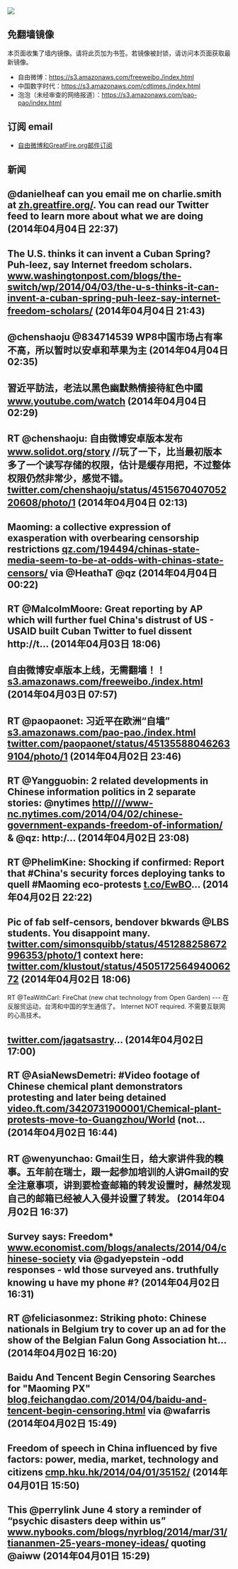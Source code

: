 <img src="https://raw.githubusercontent.com/greatfire/z/master/logos.gif" />

## 免翻墙镜像
本页面收集了墙内镜像。请将此页加为书签。若镜像被封锁，请访问本页面获取最新镜像。
* 自由微博：https://s3.amazonaws.com/freeweibo./index.html
* 中国数字时代：https://s3.amazonaws.com/cdtimes./index.html
* 泡泡（未经审查的网络报道）：https://s3.amazonaws.com/pao-pao/index.html

## 订阅 email
* <a href="https://greatfire.us7.list-manage.com/subscribe?u=854fca58782082e0cbdf204a0&id=c78949b93c">自由微博和GreatFire.org邮件订阅</a>
		
## 新闻
@danielheaf can you email me on charlie.smith at <a href="https://zh.greatfire.org/">zh.greatfire.org/</a>. You can read our Twitter feed to learn more about what we are doing (2014年04月04日 22:37)
 ---
The U.S. thinks it can invent a Cuban Spring? Puh-leez, say Internet freedom scholars. <a href="http://www.washingtonpost.com/blogs/the-switch/wp/2014/04/03/the-u-s-thinks-it-can-invent-a-cuban-spring-puh-leez-say-internet-freedom-scholars/">www.washingtonpost.com/blogs/the-switch/wp/2014/04/03/the-u-s-thinks-it-can-invent-a-cuban-spring-puh-leez-say-internet-freedom-scholars/</a> (2014年04月04日 21:43)
 ---
@chenshaoju @834714539 WP8中国市场占有率不高，所以暂时以安卓和苹果为主 (2014年04月04日 02:35)
 ---
習近平訪法，老法以黑色幽默熱情接待紅色中國  <a href="https://www.youtube.com/watch?v=Uv89nU1hDZk&feature=youtu.be">www.youtube.com/watch</a> (2014年04月04日 02:29)
 ---
RT @chenshaoju: 自由微博安卓版本发布 <a href="http://www.solidot.org/story?sid=38993">www.solidot.org/story</a> //玩了一下，比当最初版本多了一个读写存储的权限，估计是缓存用把，不过整体权限仍然非常少，感觉不错。 <a href="https://twitter.com/chenshaoju/status/451567040705220608/photo/1">twitter.com/chenshaoju/status/451567040705220608/photo/1</a> (2014年04月04日 02:13)
 ---
Maoming: a collective expression of exasperation with overbearing censorship restrictions <a href="http://qz.com/194494/chinas-state-media-seem-to-be-at-odds-with-chinas-state-censors/#/h/58577,3/">qz.com/194494/chinas-state-media-seem-to-be-at-odds-with-chinas-state-censors/</a> via @HeathaT @qz (2014年04月04日 00:22)
 ---
RT @MalcolmMoore: Great reporting by AP which will further fuel China's distrust of US - USAID built Cuban Twitter to fuel dissent http://t… (2014年04月03日 18:06)
 ---
自由微博安卓版本上线，无需翻墙！！ <a href="https://s3.amazonaws.com/freeweibo./index.html?u=android">s3.amazonaws.com/freeweibo./index.html</a> (2014年04月03日 07:57)
 ---
RT @paopaonet: 习近平在欧洲“自墙” <a href="https://s3.amazonaws.com/pao-pao./index.html?u=article/64">s3.amazonaws.com/pao-pao./index.html</a> <a href="https://twitter.com/paopaonet/status/451355880462639104/photo/1">twitter.com/paopaonet/status/451355880462639104/photo/1</a> (2014年04月02日 23:46)
 ---
RT @Yangguobin: 2 related developments in Chinese information politics in 2 separate stories: @nytimes <a href="HTTP://http:////www-nc.nytimes.com/2014/04/02/chinese-government-expands-freedom-of-information/?=_php=true&_type=blogs&_php=true&_type=blogs&_php=true&_type=blogs&_php=true&_type=blogs&_php=true&_type=blogs&_php=true&_type=blogs&_php=true&_type=blogs&_r=6&">http////www-nc.nytimes.com/2014/04/02/chinese-government-expands-freedom-of-information/</a>
&amp; @qz: http:/… (2014年04月02日 23:08)
 ---
RT @PhelimKine: Shocking if confirmed: Report that #China's security forces deploying tanks to quell #Maoming eco-protests <a href="http://t.co/EwBO">t.co/EwBO</a>… (2014年04月02日 22:22)
 ---
Pic of fab self-censors, bendover bkwards @LBS students. You disappoint many. <a href="https://twitter.com/simonsquibb/status/451288258672996353/photo/1">twitter.com/simonsquibb/status/451288258672996353/photo/1</a> context here: <a href="https://twitter.com/klustout/status/450517256494006272">twitter.com/klustout/status/450517256494006272</a> (2014年04月02日 18:06)
 ---
RT @TeaWithCarl: FireChat (new chat technology from Open Garden) ---
在反服贸运动，台湾和中国的学生通信了。
Internet NOT required. 不需要互联网的心高技术。

<a href="https://twitter.com/jagatsastry">twitter.com/jagatsastry</a>… (2014年04月02日 17:00)
 ---
RT @AsiaNewsDemetri: #Video footage of Chinese chemical plant demonstrators protesting and later being detained <a href="http://video.ft.com/3420731900001/Chemical-plant-protests-move-to-Guangzhou/World">video.ft.com/3420731900001/Chemical-plant-protests-move-to-Guangzhou/World</a> (not… (2014年04月02日 16:44)
 ---
RT @wenyunchao: Gmail生日，给大家讲件我的糗事。五年前在瑞士，跟一起参加培训的人讲Gmail的安全注意事项，讲到要检查邮箱的转发设置时，赫然发现自己的邮箱已经被人入侵并设置了转发。 (2014年04月02日 16:37)
 ---
Survey says: Freedom* <a href="http://www.economist.com/blogs/analects/2014/04/chinese-society?fsrc=scn/tw_ec/freedom_with_an_asterisk">www.economist.com/blogs/analects/2014/04/chinese-society</a> via @gadyepstein -odd responses - wld those surveyed ans. truthfully knowing u have my phone #? (2014年04月02日 16:31)
 ---
RT @feliciasonmez: Striking photo: Chinese nationals in Belgium try to cover up an ad for the show of the Belgian Falun Gong Association ht… (2014年04月02日 16:20)
 ---
Baidu And Tencent Begin Censoring Searches for "Maoming PX" <a href="http://blog.feichangdao.com/2014/04/baidu-and-tencent-begin-censoring.html">blog.feichangdao.com/2014/04/baidu-and-tencent-begin-censoring.html</a> via @wafarris (2014年04月02日 15:49)
 ---
Freedom of speech in China influenced by five factors: power, media, market, technology and citizens <a href="http://cmp.hku.hk/2014/04/01/35152/?utm_source=twitterfeed&utm_medium=twitter">cmp.hku.hk/2014/04/01/35152/</a> (2014年04月01日 15:50)
 ---
This @perrylink June 4 story a reminder of “psychic disasters deep within us” <a href="http://www.nybooks.com/blogs/nyrblog/2014/mar/31/tiananmen-25-years-money-ideas/">www.nybooks.com/blogs/nyrblog/2014/mar/31/tiananmen-25-years-money-ideas/</a> quoting @aiww (2014年04月01日 15:29)
 ---
